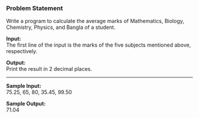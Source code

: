 ### Problem Statement

Write a program to calculate the average marks of Mathematics, Biology, Chemistry, Physics, and Bangla of a student.

**Input:**
</br>
The first line of the input is the marks of the five subjects mentioned above, respectively.

**Output:**
</br>
Print the result in 2 decimal places.

---

**Sample Input:**
</br>
75.25, 65, 80, 35.45, 99.50

**Sample Output:**
</br>
71.04
